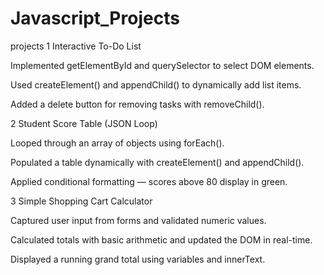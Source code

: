# Javascript_Projects
projects
1️ Interactive To-Do List

Implemented getElementById and querySelector to select DOM elements.

Used createElement() and appendChild() to dynamically add list items.

Added a delete button for removing tasks with removeChild().

2️ Student Score Table (JSON Loop)

Looped through an array of objects using forEach().

Populated a table dynamically with createElement() and appendChild().

Applied conditional formatting — scores above 80 display in green.

3️ Simple Shopping Cart Calculator

Captured user input from forms and validated numeric values.

Calculated totals with basic arithmetic and updated the DOM in real-time.

Displayed a running grand total using variables and innerText.
